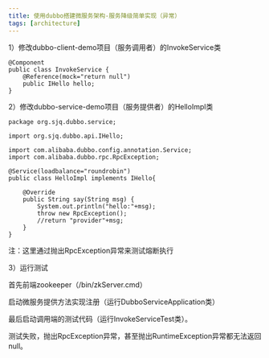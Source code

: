 ```yaml
---
title: 使用dubbo搭建微服务架构-服务降级简单实现（异常）
tags: [architecture]
---
```


1）修改dubbo-client-demo项目（服务调用者）的InvokeService类

```
@Component
public class InvokeService {
    @Reference(mock="return null")
    public IHello hello;
}
```

2）修改dubbo-service-demo项目（服务提供者）的HelloImpl类

```
package org.sjq.dubbo.service;

import org.sjq.dubbo.api.IHello;

import com.alibaba.dubbo.config.annotation.Service;
import com.alibaba.dubbo.rpc.RpcException;

@Service(loadbalance="roundrobin")
public class HelloImpl implements IHello{

    @Override
    public String say(String msg) {
        System.out.println("hello:"+msg);
        throw new RpcException();
        //return "provider"+msg;
    }
}
```

注：这里通过抛出RpcException异常来测试熔断执行

3）运行测试

首先前端zookeeper（/bin/zkServer.cmd）

启动微服务提供方法实现注册（运行DubboServiceApplication类）

最后启动调用端的测试代码（运行InvokeServiceTest类）。

测试失败，抛出RpcException异常，甚至抛出RuntimeException异常都无法返回null。